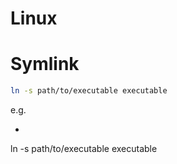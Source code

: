 # Linux

# Symlink
```sh
ln -s path/to/executable executable
```
e.g.
- ```sh
ln -s path/to/executable executable

```
